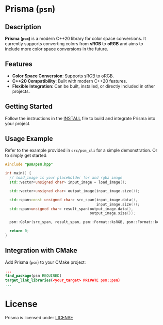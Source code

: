 # Prisma (`psm`)

## Description

**Prisma (`psm`)** is a modern C++20 library for color space conversions. It
currently supports converting colors from **sRGB** to **oRGB** and aims to
include more color space conversions in the future.

## Features

- **Color Space Conversion**: Supports sRGB to oRGB.
- **C++20 Compatibility**: Built with modern C++20 features.
- **Flexible Integration**: Can be built, installed, or directly included in
  other projects.

## Getting Started

Follow the instructions in the [INSTALL](INSTALL.md) file to build and integrate
Prisma into your project.

## Usage Example

Refer to the example provided in `src/psm_cli` for a simple demonstration. Or to
simply get started:

```cpp
#include "psm/psm.hpp"

int main() {
  // load_image is your placeholder for and rgba image
  std::vector<unsigned char> input_image = load_image();

  std::vector<unsigned char> output_image(input_image.size());

  std::span<const unsigned char> src_span(input_image.data(),
                                          input_image.size());
  std::span<unsigned char> result_span(output_image.data(),
                                       output_image.size());

  psm::Color(src_span, result_span, psm::Format::ksRGB, psm::Format::koRGB);

  return 0;
}
```

## Integration with CMake

Add Prisma (`psm`) to your CMake project:

```cmake
...
find_package(psm REQUIRED)
target_link_libraries(<your_target> PRIVATE psm::psm)
...
```

# License

Prisma is licensed under [LICENSE](LICENSE)

